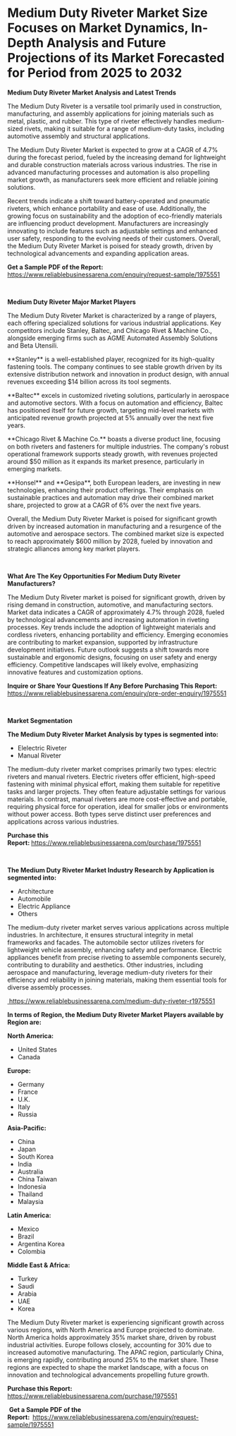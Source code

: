 <p><h1>Medium Duty Riveter Market Size Focuses on Market Dynamics, In-Depth Analysis and Future Projections of its Market Forecasted for Period from 2025 to 2032</h1></p><p><strong>Medium Duty Riveter Market Analysis and Latest Trends</strong></p>
<p><p>The Medium Duty Riveter is a versatile tool primarily used in construction, manufacturing, and assembly applications for joining materials such as metal, plastic, and rubber. This type of riveter effectively handles medium-sized rivets, making it suitable for a range of medium-duty tasks, including automotive assembly and structural applications. </p><p>The Medium Duty Riveter Market is expected to grow at a CAGR of 4.7% during the forecast period, fueled by the increasing demand for lightweight and durable construction materials across various industries. The rise in advanced manufacturing processes and automation is also propelling market growth, as manufacturers seek more efficient and reliable joining solutions. </p><p>Recent trends indicate a shift toward battery-operated and pneumatic riveters, which enhance portability and ease of use. Additionally, the growing focus on sustainability and the adoption of eco-friendly materials are influencing product development. Manufacturers are increasingly innovating to include features such as adjustable settings and enhanced user safety, responding to the evolving needs of their customers. Overall, the Medium Duty Riveter Market is poised for steady growth, driven by technological advancements and expanding application areas.</p></p>
<p><strong>Get a Sample PDF of the Report:&nbsp;</strong> <a href="https://www.reliablebusinessarena.com/enquiry/request-sample/1975551?utm_campaign=3501&utm_medium=2&utm_source=Github&utm_content=ia&utm_term=12042025&utm_id=medium-duty-riveter">https://www.reliablebusinessarena.com/enquiry/request-sample/1975551</a></p>
<p>&nbsp;</p>
<p><strong>Medium Duty Riveter Major Market Players</strong></p>
<p><p>The Medium Duty Riveter Market is characterized by a range of players, each offering specialized solutions for various industrial applications. Key competitors include Stanley, Baltec, and Chicago Rivet & Machine Co., alongside emerging firms such as AGME Automated Assembly Solutions and Beta Utensili.</p><p>**Stanley** is a well-established player, recognized for its high-quality fastening tools. The company continues to see stable growth driven by its extensive distribution network and innovation in product design, with annual revenues exceeding $14 billion across its tool segments.</p><p>**Baltec** excels in customized riveting solutions, particularly in aerospace and automotive sectors. With a focus on automation and efficiency, Baltec has positioned itself for future growth, targeting mid-level markets with anticipated revenue growth projected at 5% annually over the next five years.</p><p>**Chicago Rivet & Machine Co.** boasts a diverse product line, focusing on both riveters and fasteners for multiple industries. The company's robust operational framework supports steady growth, with revenues projected around $50 million as it expands its market presence, particularly in emerging markets.</p><p>**Honsel** and **Gesipa**, both European leaders, are investing in new technologies, enhancing their product offerings. Their emphasis on sustainable practices and automation may drive their combined market share, projected to grow at a CAGR of 6% over the next five years.</p><p>Overall, the Medium Duty Riveter Market is poised for significant growth driven by increased automation in manufacturing and a resurgence of the automotive and aerospace sectors. The combined market size is expected to reach approximately $600 million by 2028, fueled by innovation and strategic alliances among key market players.</p></p>
<p>&nbsp;</p>
<p><strong>What Are The Key Opportunities For Medium Duty Riveter Manufacturers?</strong></p>
<p><p>The Medium Duty Riveter market is poised for significant growth, driven by rising demand in construction, automotive, and manufacturing sectors. Market data indicates a CAGR of approximately 4.7% through 2028, fueled by technological advancements and increasing automation in riveting processes. Key trends include the adoption of lightweight materials and cordless riveters, enhancing portability and efficiency. Emerging economies are contributing to market expansion, supported by infrastructure development initiatives. Future outlook suggests a shift towards more sustainable and ergonomic designs, focusing on user safety and energy efficiency. Competitive landscapes will likely evolve, emphasizing innovative features and customization options.</p></p>
<p><strong>Inquire or Share Your Questions If Any Before Purchasing This Report:</strong> <a href="https://www.reliablebusinessarena.com/enquiry/pre-order-enquiry/1975551?utm_campaign=3501&utm_medium=2&utm_source=Github&utm_content=ia&utm_term=12042025&utm_id=medium-duty-riveter">https://www.reliablebusinessarena.com/enquiry/pre-order-enquiry/1975551</a></p>
<p>&nbsp;</p>
<p><strong>Market Segmentation</strong></p>
<p><strong>The Medium Duty Riveter Market Analysis by types is segmented into:</strong></p>
<p><ul><li>Elelectric Riveter</li><li>Manual Riveter</li></ul></p>
<p><p>The medium-duty riveter market comprises primarily two types: electric riveters and manual riveters. Electric riveters offer efficient, high-speed fastening with minimal physical effort, making them suitable for repetitive tasks and larger projects. They often feature adjustable settings for various materials. In contrast, manual riveters are more cost-effective and portable, requiring physical force for operation, ideal for smaller jobs or environments without power access. Both types serve distinct user preferences and applications across various industries.</p></p>
<p><strong>Purchase this Report:&nbsp;</strong><a href="https://www.reliablebusinessarena.com/purchase/1975551?utm_campaign=3501&utm_medium=2&utm_source=Github&utm_content=ia&utm_term=12042025&utm_id=medium-duty-riveter">https://www.reliablebusinessarena.com/purchase/1975551</a></p>
<p>&nbsp;</p>
<p><strong>The Medium Duty Riveter Market Industry Research by Application is segmented into:</strong></p>
<p><ul><li>Architecture</li><li>Automobile</li><li>Electric Appliance</li><li>Others</li></ul></p>
<p><p>The medium-duty riveter market serves various applications across multiple industries. In architecture, it ensures structural integrity in metal frameworks and facades. The automobile sector utilizes riveters for lightweight vehicle assembly, enhancing safety and performance. Electric appliances benefit from precise riveting to assemble components securely, contributing to durability and aesthetics. Other industries, including aerospace and manufacturing, leverage medium-duty riveters for their efficiency and reliability in joining materials, making them essential tools for diverse assembly processes.</p></p>
<p><a href="https://www.reliablebusinessarena.com/medium-duty-riveter-r1975551?utm_campaign=3501&utm_medium=2&utm_source=Github&utm_content=ia&utm_term=12042025&utm_id=medium-duty-riveter">&nbsp;https://www.reliablebusinessarena.com/medium-duty-riveter-r1975551</a></p>
<p><strong>In terms of Region, the Medium Duty Riveter Market Players available by Region are:</strong></p>
<p>
    <p> <strong> North America: </strong>
        <ul>
            <li>United States</li>
            <li>Canada</li>
        </ul>
        </p> 
    <p> <strong> Europe: </strong>
        <ul>
            <li>Germany</li>
            <li>France</li>
            <li>U.K.</li>
            <li>Italy</li>
            <li>Russia</li>
        </ul>
        </p> 
    <p> <strong> Asia-Pacific: </strong>
        <ul>
            <li>China</li>
            <li>Japan</li>
            <li>South Korea</li>
            <li>India</li>
            <li>Australia</li>
            <li>China Taiwan</li>
            <li>Indonesia</li>
            <li>Thailand</li>
            <li>Malaysia</li>
        </ul>
        </p> 
    <p> <strong> Latin America: </strong>
        <ul>
            <li>Mexico</li>
            <li>Brazil</li>
            <li>Argentina Korea</li>
            <li>Colombia</li>
        </ul>
        </p> 
    <p> <strong> Middle East & Africa: </strong>
        <ul>
            <li>Turkey</li>
            <li>Saudi</li>
            <li>Arabia</li>
            <li>UAE</li>
            <li>Korea</li>
        </ul>
    </p>
    </p>
<p><p>The Medium Duty Riveter market is experiencing significant growth across various regions, with North America and Europe projected to dominate. North America holds approximately 35% market share, driven by robust industrial activities. Europe follows closely, accounting for 30% due to increased automotive manufacturing. The APAC region, particularly China, is emerging rapidly, contributing around 25% to the market share. These regions are expected to shape the market landscape, with a focus on innovation and technological advancements propelling future growth.</p></p>
<p><strong>Purchase this Report: </strong><a href="https://www.reliablebusinessarena.com/purchase/1975551?utm_campaign=3501&utm_medium=2&utm_source=Github&utm_content=ia&utm_term=12042025&utm_id=medium-duty-riveter">https://www.reliablebusinessarena.com/purchase/1975551</a></p>
<p>&nbsp;<strong>Get a Sample PDF of the Report:&nbsp;&nbsp;</strong><a href="https://www.reliablebusinessarena.com/enquiry/request-sample/1975551?utm_campaign=3501&utm_medium=2&utm_source=Github&utm_content=ia&utm_term=12042025&utm_id=medium-duty-riveter">https://www.reliablebusinessarena.com/enquiry/request-sample/1975551</a></p>
<p><strong></strong></p>
<p><p></p><p></p><p></p></p>